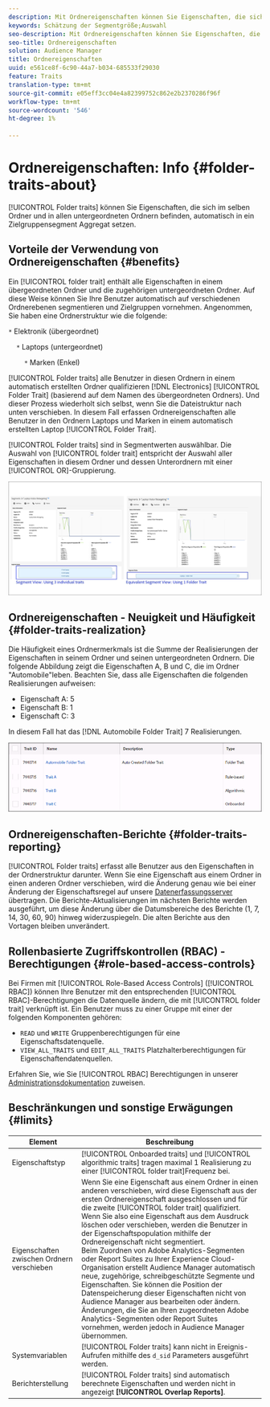 ```yaml
---
description: Mit Ordnereigenschaften können Sie Eigenschaften, die sich im selben Ordner und in allen untergeordneten Ordnern befinden, automatisch in ein Zielgruppensegment Aggregat.
keywords: Schätzung der Segmentgröße;Auswahl
seo-description: Mit Ordnereigenschaften können Sie Eigenschaften, die sich im selben Ordner und in allen untergeordneten Ordnern befinden, automatisch in ein Zielgruppensegment Aggregat.
seo-title: Ordnereigenschaften
solution: Audience Manager
title: Ordnereigenschaften
uuid: e561ce8f-6c90-44a7-b034-685533f29030
feature: Traits
translation-type: tm+mt
source-git-commit: e05eff3cc04e4a82399752c862e2b2370286f96f
workflow-type: tm+mt
source-wordcount: '546'
ht-degree: 1%

---
```



# Ordnereigenschaften: Info {#folder-traits-about}

[!UICONTROL Folder traits] können Sie Eigenschaften, die sich im selben Ordner und in allen untergeordneten Ordnern befinden, automatisch in ein Zielgruppensegment Aggregat setzen.

## Vorteile der Verwendung von Ordnereigenschaften {#benefits}

Ein [!UICONTROL folder trait] enthält alle Eigenschaften in einem übergeordneten Ordner und die zugehörigen untergeordneten Ordner. Auf diese Weise können Sie Ihre Benutzer automatisch auf verschiedenen Ordnerebenen segmentieren und Zielgruppen vornehmen. Angenommen, Sie haben eine Ordnerstruktur wie die folgende:

`*` Elektronik (übergeordnet)

    `*` Laptops (untergeordnet)

        `*` Marken (Enkel)

[!UICONTROL Folder traits] alle Benutzer in diesen Ordnern in einem automatisch erstellten Ordner qualifizieren  [!DNL Electronics] [!UICONTROL Folder Trait] (basierend auf dem Namen des übergeordneten Ordners). Und dieser Prozess wiederholt sich selbst, wenn Sie die Dateistruktur nach unten verschieben. In diesem Fall erfassen Ordnereigenschaften alle Benutzer in den Ordnern Laptops und Marken in einem automatisch erstellten Laptop [!UICONTROL Folder Trait].

[!UICONTROL Folder traits] sind in Segmentwerten auswählbar. Die Auswahl von [!UICONTROL folder trait] entspricht der Auswahl aller Eigenschaften in diesem Ordner und dessen Unterordnern mit einer [!UICONTROL OR]-Gruppierung.

![](assets/folder-traits-compare-border.jpg)

## Ordnereigenschaften - Neuigkeit und Häufigkeit {#folder-traits-realization}

Die Häufigkeit eines Ordnermerkmals ist die Summe der Realisierungen der Eigenschaften in seinem Ordner und seinen untergeordneten Ordnern. Die folgende Abbildung zeigt die Eigenschaften A, B und C, die im Ordner &quot;Automobile&quot;leben. Beachten Sie, dass alle Eigenschaften die folgenden Realisierungen aufweisen:

* Eigenschaft A: 5
* Eigenschaft B: 1
* Eigenschaft C: 3

In diesem Fall hat das [!DNL Automobile Folder Trait] 7 Realisierungen.

![](assets/folder_traits_rollup_border.png)

## Ordnereigenschaften-Berichte {#folder-traits-reporting}

[!UICONTROL Folder traits] erfasst alle Benutzer aus den Eigenschaften in der Ordnerstruktur darunter. Wenn Sie eine Eigenschaft aus einem Ordner in einen anderen Ordner verschieben, wird die Änderung genau wie bei einer Änderung der Eigenschaftsregel auf unsere [Datenerfassungsserver](../../reference/system-components/components-data-collection.md) übertragen. Die Berichte-Aktualisierungen im nächsten Berichte werden ausgeführt, um diese Änderung über die Datumsbereiche des Berichte (1, 7, 14, 30, 60, 90) hinweg widerzuspiegeln. Die alten Berichte aus den Vortagen bleiben unverändert.

## Rollenbasierte Zugriffskontrollen (RBAC) - Berechtigungen {#role-based-access-controls}

Bei Firmen mit [!UICONTROL Role-Based Access Controls] ([!UICONTROL RBAC]) können Ihre Benutzer mit den entsprechenden [!UICONTROL RBAC]-Berechtigungen die Datenquelle ändern, die mit [!UICONTROL folder trait] verknüpft ist. Ein Benutzer muss zu einer Gruppe mit einer der folgenden Komponenten gehören:

* `READ` und  `WRITE` Gruppenberechtigungen für eine Eigenschaftsdatenquelle.
* `VIEW_ALL_TRAITS` und  `EDIT_ALL_TRAITS` Platzhalterberechtigungen für Eigenschaftendatenquellen.

Erfahren Sie, wie Sie [!UICONTROL RBAC] Berechtigungen in unserer [Administrationsdokumentation](../../features/administration/administration-overview.md#create-group) zuweisen.

## Beschränkungen und sonstige Erwägungen {#limits}

| Element | Beschreibung |
|---|---|
| Eigenschaftstyp | [!UICONTROL Onboarded traits] und  [!UICONTROL algorithmic traits] tragen maximal 1 Realisierung zu einer  [!UICONTROL folder trait]Frequenz bei. |
| Eigenschaften zwischen Ordnern verschieben | Wenn Sie eine Eigenschaft aus einem Ordner in einen anderen verschieben, wird diese Eigenschaft aus der ersten Ordnereigenschaft ausgeschlossen und für die zweite [!UICONTROL folder trait] qualifiziert. Wenn Sie also eine Eigenschaft aus dem Ausdruck löschen oder verschieben, werden die Benutzer in der Eigenschaftspopulation mithilfe der Ordnereigenschaft nicht segmentiert. <br> Beim Zuordnen von Adobe Analytics-Segmenten oder Report Suites zu Ihrer Experience Cloud-Organisation erstellt Audience Manager automatisch neue, zugehörige, schreibgeschützte Segmente und Eigenschaften. Sie können die Position der Datenspeicherung dieser Eigenschaften nicht von Audience Manager aus bearbeiten oder ändern. Änderungen, die Sie an Ihren zugeordneten Adobe Analytics-Segmenten oder Report Suites vornehmen, werden jedoch in Audience Manager übernommen. |
| Systemvariablen | [!UICONTROL Folder traits] kann nicht in Ereignis-Aufrufen mithilfe des  `d_sid` Parameters ausgeführt werden. |
| Berichterstellung | [!UICONTROL Folder traits] sind automatisch berechnete Eigenschaften und werden nicht in angezeigt  **[!UICONTROL Overlap Reports]**. |